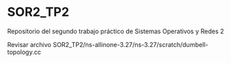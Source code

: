 # SOR2_TP2
Repositorio del segundo trabajo práctico de Sistemas Operativos y Redes 2

Revisar archivo SOR2_TP2/ns-allinone-3.27/ns-3.27/scratch/dumbell-topology.cc
